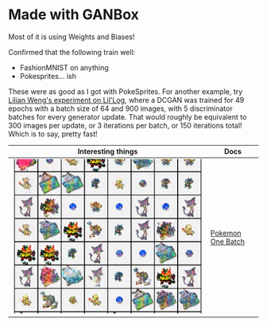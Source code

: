 
# Made with GANBox

Most of it is using Weights and Biases!

Confirmed that the following train well:
* FashionMNIST on anything
* Pokesprites... ish

These were as good as I got with PokeSprites. For another example, try [Lilian Weng's experiment on Lil'Log](https://lilianweng.github.io/lil-log/2017/08/20/from-GAN-to-WGAN.html#example-create-new-pokemons), where a DCGAN was trained for 49 epochs with a batch size of 64 and 900 images, with 5 discriminator batches for every generator update. That would roughly be equivalent to 300 images per update, or 3 iterations per batch, or 150 iterations total! Which is to say, pretty fast!

|Interesting things| Docs
|---|---
|![image](pics/pokemonOneBatch.png)  |[Pokemon One Batch](pokemon-one-batch.md)